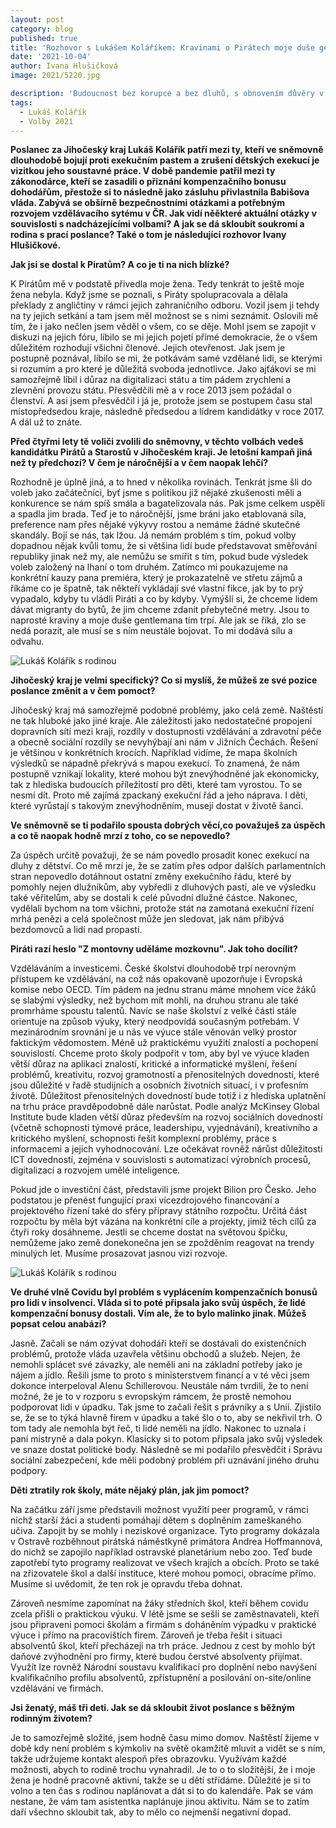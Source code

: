 ```yaml
---
layout: post
category: blog
published: true
title: 'Rozhovor s Lukášem Koláříkem: Kravinami o Pirátech moje duše gentlemana trpí'
date: '2021-10-04'
author: Ivana Hlušičková
image: 2021/5220.jpg

description: 'Budoucnost bez korupce a bez dluhů, s obnovením důvěry v právní stát, prosperity a ekonomické stability, s pestrou krajinou, moderním školstvím a dostupným bydlením a zdravotnictvím. Lidé v naší zemi, Jihočeský kraj nevyjímaje, si zkrátka zaslouží vyšší životní úroveň a kvalitní veřejné služby ve městech i na venkově.'
tags:
  - Lukáš Kolářík
  - Volby 2021
---
```

**Poslanec za Jihočeský kraj Lukáš Kolářík patří mezi ty, kteří ve sněmovně dlouhodobě bojují proti exekučním pastem a zrušení dětských exekucí je vizitkou jeho soustavné práce. V době pandemie patřil mezi ty zákonodárce, kteří se zasadili o přiznání kompenzačního bonusu dohodářům, přestože si to následně jako zásluhu přivlastnila Babišova vláda. Zabývá se obšírně bezpečnostními otázkami a potřebným rozvojem vzdělávacího sytému v ČR. Jak vidí něěkteré aktuální otázky v souvislosti s nadcházejícími volbami? A jak se dá skloubit soukromí a rodina s prací poslance? Také o tom je následující rozhovor Ivany Hlušičkové.**

**Jak jsi se dostal k Piratům? A co je ti na nich blízké?**

K Pirátům mě v podstatě přivedla moje žena. Tedy tenkrát to ještě moje žena nebyla. Když jsme se poznali, s Piráty spolupracovala a dělala překlady z angličtiny v rámci jejich zahraničního odboru. Vozil jsem ji tehdy na ty jejich setkání a tam jsem měl možnost se s nimi seznámit. Oslovili mě tím, že i jako nečlen jsem věděl o všem, co se děje. Mohl jsem se zapojit v diskuzi na jejich fóru, líbilo se mi jejich pojetí přímé demokracie, že o všem důležitém rozhodují všichni členové. Jejich otevřenost. Jak jsem je postupně poznával, líbilo se mi, že potkávám samé vzdělané lidi, se kterými si rozumím a pro které je důležitá svoboda jednotlivce. Jako ajťákovi se mi samozřejmě líbil i důraz na digitalizaci státu a tím pádem zrychlení a zlevnění provozu státu. Přesvědčili mě a v roce 2013 jsem požádal o členství. A asi jsem přesvědčil i já je, protože jsem se postupem času  stal místopředsedou kraje, následně předsedou a lídrem kandidátky v roce 2017. A dál už to znáte. 

**Před čtyřmi lety tě voliči zvolili do sněmovny, v těchto volbách vedeš kandidátku Pirátů a Starostů v Jihočeském kraji. Je letošní kampaň jiná než ty předchozí? V čem je náročnější a v čem naopak lehčí?** 

Rozhodně je úplně jiná, a to hned v několika rovinách. Tenkrát jsme šli do voleb jako začátečníci, byť jsme s politikou již nějaké zkušenosti měli a konkurence se nám spíš smála a bagatelizovala nás. Pak jsme celkem uspěli a spadla jim brada. Teď je to náročnější, jsme bráni jako etablovaná síla, preference nam přes nějaké výkyvy rostou a nemáme žádné skutečné skandály. Bojí se nás, tak lžou. Já nemám problém s tím, pokud volby dopadnou nějak kvůli tomu, že si většina lidí bude představovat směřování republiky jinak než my, ale nemůžu se smířit s tím, pokud bude výsledek voleb založený na lhaní o tom druhém. Zatímco mi poukazujeme na konkrétní kauzy pana premiéra, který je prokazatelně ve střetu zájmů a říkáme co je špatně, tak někteří vykládají své vlastní fikce, jak by to prý vypadalo, kdyby tu vládli Piráti a co by kdyby. Vymýšlí si, že chceme lidem dávat migranty do bytů, že jim chceme zdanit přebytečné metry. Jsou to naprosté kraviny a moje duše gentlemana tím trpí. Ale jak se říká, zlo se nedá porazit, ale musí se s ním neustále bojovat. To mi dodává sílu a odvahu.

![Lukáš Kolářík s rodinou](https://a.pirati.cz/jihocesky/img/2021/5222.jpg)

**Jihočeský kraj je velmi specifický? Co si myslíš, že můžeš ze své pozice poslance změnit a v čem pomoct?**

Jihočeský kraj má samozřejmě podobné problémy, jako celá země. Naštěstí ne tak hluboké jako jiné kraje. Ale záležitosti jako nedostatečné propojení dopravních sítí mezi kraji, rozdíly v dostupnosti vzdělávání a zdravotní péče a obecně sociální rozdíly se nevyhýbají ani nám v Jižních Čechách. Řešení je většinou v konkrétních krocích. Například vidíme, že mapa školních výsledků se nápadně překrývá s mapou exekucí. To znamená, že nám postupně vznikají lokality, které mohou být znevýhodněné jak ekonomicky, tak z hlediska budoucích příležitostí pro děti, které tam vyrostou. To se nesmí dít. Proto mě zajímá zpackaný exekuční řád a jeho náprava. I děti, které vyrůstají s takovým znevýhodněním, musejí dostat v životě šanci.

**Ve sněmovně se ti podařilo spousta dobrých věcí,co považuješ za úspěch a co tě naopak hodně mrzí z toho, co se nepovedlo?**

Za úspěch určitě považuji, že se nám povedlo prosadit konec exekucí na dluhy z dětství. Co mě mrzí je, že se zatím přes odpor dalších parlamentních stran nepovedlo dotáhnout ostatní změny exekučního řádu, které by pomohly nejen dlužníkům, aby vybředli z dluhových pastí, ale ve výsledku také věřitelům, aby se dostali k celé původní dlužné částce. Nakonec, vydělali bychom na tom všichni, protože stát na zamotaná exekuční řízení mrhá penězi a celá společnost může jen sledovat, jak nám přibývá bezdomovců a lidí nad propastí.

**Piráti razí heslo "Z montovny uděláme mozkovnu". Jak toho docílit?**

Vzděláváním a investicemi. České školství dlouhodobě trpí nerovným přístupem ke vzdělávání, na což nás opakovaně upozorňuje i Evropská komise nebo OECD. Tím pádem na jednu stranu máme mnohem více žáků se slabými výsledky, než bychom mít mohli, na druhou stranu ale také promrháme spoustu talentů. Navíc se naše školství z velké části stále orientuje na způsob výuky, který neodpovídá současným potřebám. V mezinárodním srovnání je u nás ve výuce stále věnován velký prostor faktickým vědomostem. Méně už praktickému využití znalostí a pochopení souvislostí. Chceme proto školy podpořit v tom, aby byl ve výuce kladen větší důraz na aplikaci znalostí, kritické a informatické myšlení, řešení problémů, kreativitu, rozvoj gramotností a přenositelných dovedností, které jsou důležité v řadě studijních a osobních životních situací, i v profesním životě. Důležitost přenositelných dovedností bude totiž i z hlediska uplatnění na trhu práce pravděpodobně dále narůstat. Podle analýz McKinsey Global Institute bude kladen větší důraz především na rozvoj sociálních dovedností (včetně schopnosti týmové práce, leadershipu, vyjednávání), kreativního a kritického myšlení, schopnosti řešit komplexní problémy, práce s informacemi a jejich vyhodnocování. Lze očekávat rovněž nárůst důležitosti ICT dovedností, zejména v souvislosti s automatizací výrobních procesů, digitalizací a rozvojem umělé inteligence.

Pokud jde o investiční část, představili jsme projekt Bilion pro Česko. Jeho podstatou je přenést fungující praxi vícezdrojového financování a projektového řízení také do sféry přípravy státního rozpočtu. Určitá část rozpočtu by měla být vázána na konkrétní cíle a projekty, jimiž těch cílů za čtyři roky dosáhneme. Jestli se chceme dostat na světovou špičku, nemůžeme jako země donekonečna jen se zpožděním reagovat na trendy minulých let. Musíme prosazovat jasnou vizi rozvoje.

![Lukáš Kolářík s rodinou](https://a.pirati.cz/jihocesky/img/2021/5221.jpg)

**Ve druhé vlně Covidu byl problém s vyplácením kompenzačních bonusů pro lidi v insolvenci. Vláda si to poté připsala jako svůj úspěch, že lidé kompenzační bonusy dostali. Vím ale, že to bylo malinko jinak. Můžeš popsat celou anabázi?**

Jasně. Začali se nám ozývat dohodáři kteří se dostávali do existenčních problémů, protože vláda uzavřela většinu obchodů a služeb. Nejen, že nemohli splácet své závazky, ale neměli ani na základní potřeby jako je nájem a jídlo. Řešili jsme to proto s ministerstvem financí a v té věci jsem dokonce interpeloval Alenu Schillerovou. Neustále nám tvrdili, že to není možné, že je to v rozporu s evropským rámcem, že prostě nemohou podporovat lidi v úpadku. Tak jsme to začali řešit s právníky a s Unií. Zjistilo se, že se to týká hlavně firem v úpadku a také šlo o to, aby se nekřivil trh. O tom tady ale nemohla být řeč, ti lidé neměli na jídlo. Nakonec to uznala i paní mistryně a dala pokyn. Klasicky si to potom připsala jako svůj výsledek ve snaze dostat politické body. Následně se mi podařilo přesvědčit i Správu sociální zabezpečení, kde měli podobný problém při uznávání jiného druhu podpory.

**Děti ztratily rok školy, máte nějaký plán, jak jim pomoct?**

Na začátku září jsme představili možnost využití peer programů, v rámci nichž starší žáci a studenti pomáhají dětem s doplněním zameškaného učiva. Zapojit by se mohly i neziskové organizace. Tyto programy dokázala v Ostravě rozběhnout pirátská náměstkyně primátora Andrea Hoffmannová, do nichž se zapojilo například ostravské planetárium nebo zoo. Teď bude zapotřebí tyto programy realizovat ve všech krajích a obcích. Proto se také na zřizovatele škol a další instituce, které mohou pomoci, obracíme přímo. Musíme si uvědomit, že ten rok je opravdu třeba dohnat.

Zároveň nesmíme zapomínat na žáky středních škol, kteří během covidu zcela přišli o praktickou výuku. V létě jsme se sešli se zaměstnavateli, kteří jsou připraveni pomoci školám a firmám s doháněním výpadku v praktické výuce i přímo na pracovištích firem. Zároveň je třeba řešit i situaci absolventů škol, kteří přecházejí na trh práce. Jednou z cest by mohlo být daňové zvýhodnění pro firmy, které budou čerstvé absolventy přijímat. Využít lze rovněž Národní soustavu kvalifikací pro doplnění nebo navýšení kvalifikačního profilu absolventů, zpřístupnění a posilování on-site/online vzdělávání ve firmách.

**Jsi ženatý, máš tři deti. Jak se dá skloubit život poslance s běžným rodinným životem?**

Je to samozřejmě složité, jsem hodně času mimo domov. Naštěstí žijeme v době kdy není problém s kýmkoliv na světě okamžitě mluvit a vidět se s ním, takže udržujeme kontakt alespoň přes obrazovku. Využívám každé možnosti, abych to rodině trochu vynahradil. Je to o to složitější, že i moje žena je hodně pracovně aktivní, takže se u dětí střídáme. Důležité je si to volno a ten čas s rodinou naplánovat a dát si to do kalendáře. Pak se vám nestane, že vám tam asistentka naplánuje jinou aktivitu. Nám se to zatím daří všechno skloubit tak, aby to mělo co nejmenší negativní dopad.
